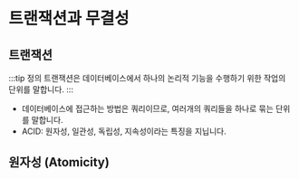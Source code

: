 # 트랜잭션과 무결성

## 트랜잭션

:::tip 정의
트랜잭션은 데이터베이스에서 하나의 논리적 기능을 수행하기 위한 작업의 단위를 말합니다.
:::

- 데이터베이스에 접근하는 방법은 쿼리이므로, 여러개의 쿼리들을 하나로 묶는 단위를 말합니다.
- ACID: 원자성, 일관성, 독립성, 지속성이라는 특징을 지닙니다.

## 원자성 (Atomicity)
